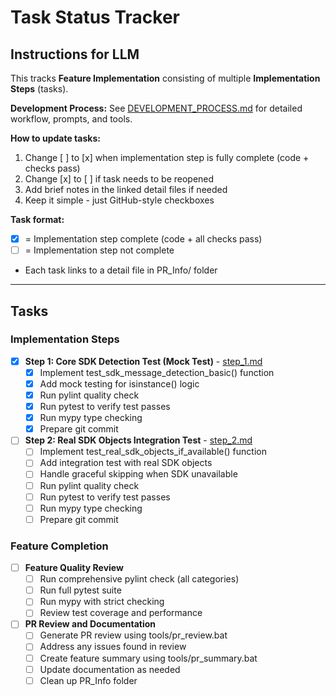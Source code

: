 # Task Status Tracker

## Instructions for LLM

This tracks **Feature Implementation** consisting of multiple **Implementation Steps** (tasks).

**Development Process:** See [DEVELOPMENT_PROCESS.md](./DEVELOPMENT_PROCESS.md) for detailed workflow, prompts, and tools.

**How to update tasks:**
1. Change [ ] to [x] when implementation step is fully complete (code + checks pass)
2. Change [x] to [ ] if task needs to be reopened
3. Add brief notes in the linked detail files if needed
4. Keep it simple - just GitHub-style checkboxes

**Task format:**
- [x] = Implementation step complete (code + all checks pass)
- [ ] = Implementation step not complete
- Each task links to a detail file in PR_Info/ folder

---

## Tasks

### Implementation Steps

- [x] **Step 1: Core SDK Detection Test (Mock Test)** - [step_1.md](steps/step_1.md)
  - [x] Implement test_sdk_message_detection_basic() function
  - [x] Add mock testing for isinstance() logic
  - [x] Run pylint quality check
  - [x] Run pytest to verify test passes
  - [x] Run mypy type checking
  - [x] Prepare git commit

- [ ] **Step 2: Real SDK Objects Integration Test** - [step_2.md](steps/step_2.md)
  - [ ] Implement test_real_sdk_objects_if_available() function
  - [ ] Add integration test with real SDK objects
  - [ ] Handle graceful skipping when SDK unavailable
  - [ ] Run pylint quality check
  - [ ] Run pytest to verify test passes
  - [ ] Run mypy type checking
  - [ ] Prepare git commit

### Feature Completion

- [ ] **Feature Quality Review**
  - [ ] Run comprehensive pylint check (all categories)
  - [ ] Run full pytest suite
  - [ ] Run mypy with strict checking
  - [ ] Review test coverage and performance

- [ ] **PR Review and Documentation**
  - [ ] Generate PR review using tools/pr_review.bat
  - [ ] Address any issues found in review
  - [ ] Create feature summary using tools/pr_summary.bat
  - [ ] Update documentation as needed
  - [ ] Clean up PR_Info folder
